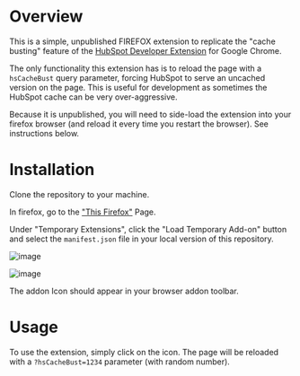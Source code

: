 # Overview

This is a simple, unpublished FIREFOX extension to replicate the "cache busting" feature of the [HubSpot Developer Extension](https://github.com/TheWebTech/HubSpot-Developer-Extension/) for Google Chrome. 

The only functionality this extension has is to reload the page with a `hsCacheBust` query parameter, forcing HubSpot to serve an uncached version on the page. This is useful for development as sometimes the HubSpot cache can be very over-aggressive. 

Because it is unpublished, you will need to side-load the extension into your firefox browser (and reload it every time you restart the browser). See instructions below.

# Installation

Clone the repository to your machine. 

In firefox, go to the ["This Firefox"](about:debugging#/runtime/this-firefox) Page.

Under "Temporary Extensions", click the "Load Temporary Add-on" button and select the `manifest.json` file in your local version of this repository.

![image](https://user-images.githubusercontent.com/6244979/128598513-1ba441b8-0c44-4ef3-b4fb-1b94e463c08c.png)

![image](https://user-images.githubusercontent.com/6244979/128598520-75355e56-cb16-4bda-9f31-8278e38b8ac8.png)


The addon Icon should appear in your browser addon toolbar.

# Usage

To use the extension, simply click on the icon. The page will be reloaded with a `?hsCacheBust=1234` parameter (with random number).


